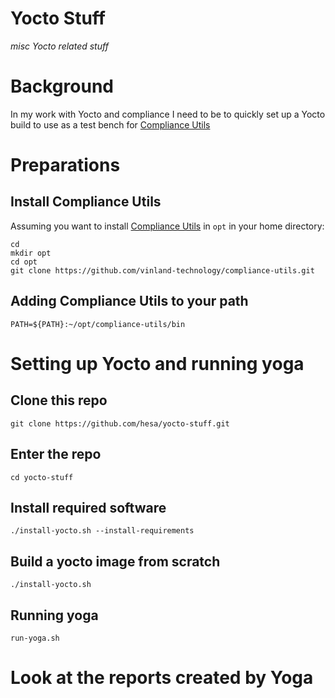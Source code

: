 # Yocto Stuff

*misc Yocto related stuff*

# Background

In my work with Yocto and compliance I need to be to quickly set up a
Yocto build to use as a test bench for [Compliance Utils](https://github.com/vinland-technology/compliance-utils)

# Preparations

## Install Compliance Utils

Assuming you want to install [Compliance Utils](https://github.com/vinland-technology/compliance-utils) in `opt` in your home directory:

```
cd
mkdir opt
cd opt
git clone https://github.com/vinland-technology/compliance-utils.git
```

## Adding Compliance Utils to your path

```
PATH=${PATH}:~/opt/compliance-utils/bin
```

# Setting up Yocto and running yoga

## Clone this repo

```
git clone https://github.com/hesa/yocto-stuff.git
```

## Enter the repo

```
cd yocto-stuff
```

## Install required software

```
./install-yocto.sh --install-requirements
```

## Build a yocto image from scratch

```
./install-yocto.sh
```

## Running yoga

```
run-yoga.sh
```

# Look at the reports created by Yoga
